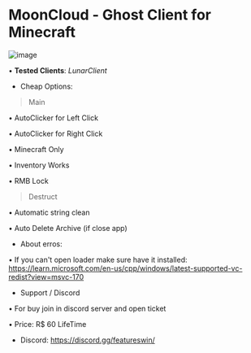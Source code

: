 # MoonCloud - Ghost Client for Minecraft

![image](https://user-images.githubusercontent.com/89749931/195244330-93f6f744-b383-4a11-bee8-67e106449053.png)

• **Tested Clients**: *LunarClient*

- Cheap Options:

> Main

 • AutoClicker for Left Click

 • AutoClicker for Right Click

 • Minecraft Only

 • Inventory Works

 • RMB Lock

> Destruct

 • Automatic string clean

 • Auto Delete Archive (if close app)

- About erros:

 • If you can't open loader make sure have it installed: https://learn.microsoft.com/en-us/cpp/windows/latest-supported-vc-redist?view=msvc-170
 
- Support / Discord
 
 • For buy join in discord server and open ticket
 
 • Price: R$ 60 LifeTime
 
- Discord: https://discord.gg/featureswin/
